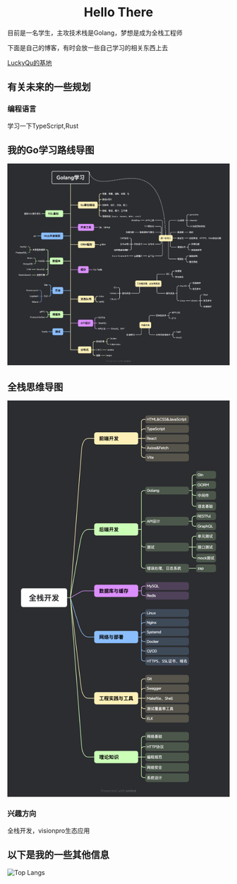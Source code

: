 # <center>Hello There</center>
目前是一名学生，主攻技术栈是Golang，梦想是成为全栈工程师


下面是自己的博客，有时会放一些自己学习的相关东西上去

[LuckyQu的基地](http://luckyqu.cn)
## 有关未来的一些规划
### 编程语言
学习一下TypeScript,Rust

## 我的Go学习路线导图

![思维导图](https://github.com/Lucky-Qu/Golang-Learn-RoadMap/blob/main/Golang%E5%AD%A6%E4%B9%A0.jpg?raw=true)

## 全栈思维导图
![思维导图](https://github.com/Lucky-Qu/Lucky-Qu/blob/main/%E5%85%A8%E6%A0%88%E5%BC%80%E5%8F%91.png?raw=true)

### 兴趣方向

全栈开发，visionpro生态应用

## 以下是我的一些其他信息


![Top Langs](https://github-readme-stats.vercel.app/api/top-langs/?username=Lucky-Qu)
